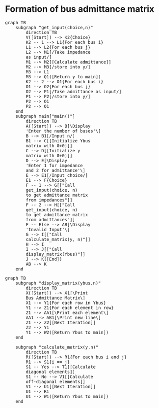 <script type="module">
	import mermaid from 'https://cdn.jsdelivr.net/npm/mermaid@10/dist/mermaid.esm.min.mjs';
	mermaid.initialize({
		startOnLoad: true,
		theme: 'light'
	});
</script>

# Formation of bus admittance matrix

<pre class="mermaid">
graph TB
    subgraph "get_input(choice,n)"
        direction TB
        V([Start]) --> K2{Choice}
        K2 -- 1 --> L1{For each bus i}
        L1 --> L2{For each bus j}
        L2 --> M1[/Take impedance 
        as input/]
        M1 --> M2[[Calculate admittance]]
        M2 --> M3[/store into y/]
        M3 --> L1
        M3 --> Q1([Return y to main])
        K2 -- 2 --> O1{For each bus i}
        O1 --> O2{For each bus j}
        O2 --> P1[/Take admittance as input/]
        P1 --> P2[/store into y/]
        P2 --> O1
        P2 --> Q1
    end
    subgraph main["main()"]
        direction TB
        A([Start]) --> B[\Display 
        'Enter the number of buses'\]
        B --> B1[/Input n/]
        B1 --> C[[Initialize Ybus 
        matrix with 0+0j]]
        C --> D[[Initialize y 
        matrix with 0+0j]]
        D --> E[\Display 
        'Enter 1 for impedance 
        and 2 for admittance'\]
        E --> E1[/Input choice/]
        E1 --> F{Choice}
        F -- 1 --> G[["Call 
        get_input(choice, n) 
        to get admittance matrix 
        from impedances"]]
        F -- 2 --> H[["Call 
        get_input(choice, n) 
        to get admittance matrix 
        from admittances"]]
        F -- Else --> AB[\Display 
        'Invalid Input'\]
        G --> I[["Call 
        calculate_matrix(y, n)"]]
        H --> I
        I --> J[["Call 
        display_matrix(Ybus)"]]
        J --> K([End])
        AB --> K
    end
</pre>

<pre class="mermaid">
graph TB
    subgraph "display_matrix(ybus,n)"
        direction TB
        X([Start]) --> X1[\Print 
        Bus Admittance Matrix\]
        X1 --> Y1{For each row in Ybus}
        Y1 --> Z1{For each element in row}
        Z1 --> AA1[\Print each element\]
        AA1 --> AB1[\Print new line\]
        Z1 --> Z2[[Next Iteration]]
        Z2 --> Y1
        Y1 --> W2([Return Ybus to main])
    end
    
    subgraph "calculate_matrix(y,n)"
        direction TB
        R([Start]) --> R1{For each bus i and j}
        R1 --> S1{i == j}
        S1 -- Yes --> T1[[Calculate 
        diagonal elements]]
        S1 -- No --> V1[[Calculate 
        off-diagonal elements]]
        V1 --> U1[[Next Iteration]]
        U1 --> R1
        U1 --> W1([Return Ybus to main])
    end
</pre>
